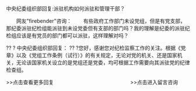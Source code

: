 中央纪委组织部回复:派驻机构如何派驻和管理干部？










　　网友"firebender"咨询：
　　有些政府工作部门未设党组，但是有党支部，那纪委派驻纪检组能派驻到未设党委但有支部的部门吗？我的理解是纪委的派驻纪检组应该是有党员的部门都可以派驻，这样理解对吗？　　

?? ? 中央纪委组织部回复： ??
?您好，感谢您对纪检监察工作的关注。根据《党章》以及《党组工作条例（试行）》的有关规定，无论对党的机关、还是国家机关，无论该国家机关设立的是党组还是党委，均可根据工作需要向其派驻党的纪律检查组。


\>\>点击查看更多回复　　　　　　　　　　　　　　　\>\>点击进入留言咨询
